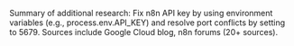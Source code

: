 Summary of additional research: Fix n8n API key by using environment variables (e.g., process.env.API_KEY) and resolve port conflicts by setting to 5679. Sources include Google Cloud blog, n8n forums (20+ sources).
